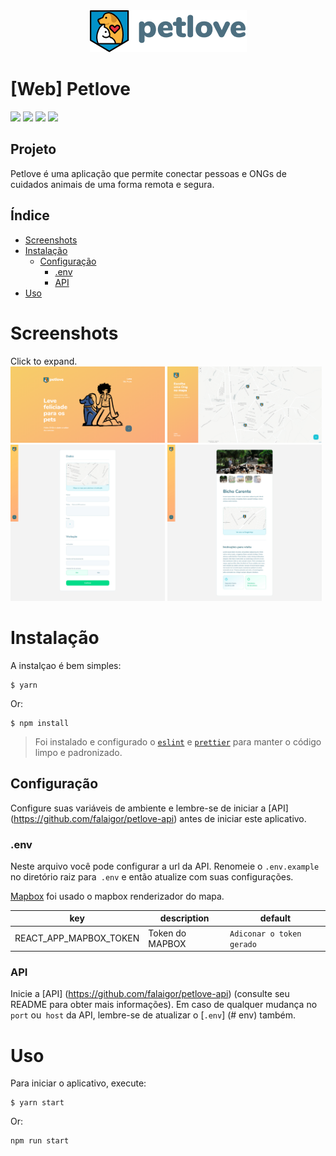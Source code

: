 <div align="center">
    <img src="https://github.com/falaigor/petlove-web/blob/main/src/images/logo-black.png?raw=true" />
    
</div>

# [Web] Petlove
![](https://img.shields.io/github/languages/count/falaigor/petlove-web?color=%23ffd666) 
![](https://img.shields.io/github/languages/top/falaigor/petlove-web?color=%23ffd666) 
![](https://img.shields.io/github/repo-size/falaigor/petlove-web?color=%23ffd666) 
![](https://img.shields.io/github/last-commit/falaigor/petlove-web?color=%23ffd666)
<br>

## Projeto

Petlove é uma aplicação que permite conectar pessoas e ONGs de cuidados animais de uma forma remota e segura.

## Índice
* [Screenshots](#screenshots)
* [Instalação](#installing)
  * [Configuração](#configuring)
      * [.env](#env)
      * [API](#api)
* [Uso](#usage)
  
# Screenshots
Click to expand.<br>
<img src="https://raw.githubusercontent.com/falaigor/petlove-web/main/screenshot/landing.jpg" width="49%"/>
<img src="https://raw.githubusercontent.com/falaigor/petlove-web/main/screenshot/map.jpg" width="49%"/>
<img src="https://raw.githubusercontent.com/falaigor/petlove-web/main/screenshot/form.jpg" width="49%"/>
<img src="https://raw.githubusercontent.com/falaigor/petlove-web/main/screenshot/ong.jpg" width="49%"/>

# Instalação
A instalçao é bem simples:
```
$ yarn
```
Or:
```
$ npm install
```
> Foi instalado e configurado o [`eslint`](https://eslint.org/) e [`prettier`](https://prettier.io/) para manter o código limpo e padronizado.

## Configuração
Configure suas variáveis de ambiente e lembre-se de iniciar a [API] (https://github.com/falaigor/petlove-api) antes de iniciar este aplicativo.

### .env
Neste arquivo você pode configurar a url da API. Renomeie o `.env.example` no diretório raiz para` .env` e então atualize com suas configurações.

[Mapbox](https://www.mapbox.com) foi usado o mapbox renderizador do mapa.

key|description|default
---|---|---
REACT_APP_MAPBOX_TOKEN|Token do MAPBOX|`Adiconar o token gerado`

### API
Inicie a [API] (https://github.com/falaigor/petlove-api) (consulte seu README para obter mais informações). Em caso de qualquer mudança no `port` ou` host` da API, lembre-se de atualizar o [`.env`] (# env) também.

# Uso
Para iniciar o aplicativo, execute:
```
$ yarn start
```
Or:
```
npm run start
```
